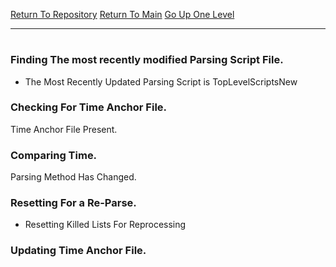 [Return To Repository](https://github.com/deathbybandaid/piholeparser/)
[Return To Main](https://github.com/deathbybandaid/piholeparser/blob/master/RecentRunLogs/Mainlog.md)
[Go Up One Level](https://github.com/deathbybandaid/piholeparser/blob/master/RecentRunLogs/TopLevelScripts/10-Running-Initial-Tasks.md)
____________________________________
# 
### Finding The most recently modified Parsing Script File.
* The Most Recently Updated Parsing Script is TopLevelScriptsNew
### Checking For Time Anchor File.
Time Anchor File Present.
### Comparing Time.
Parsing Method Has Changed.
### Resetting For a Re-Parse.
* Resetting Killed Lists For Reprocessing
### Updating Time Anchor File.
